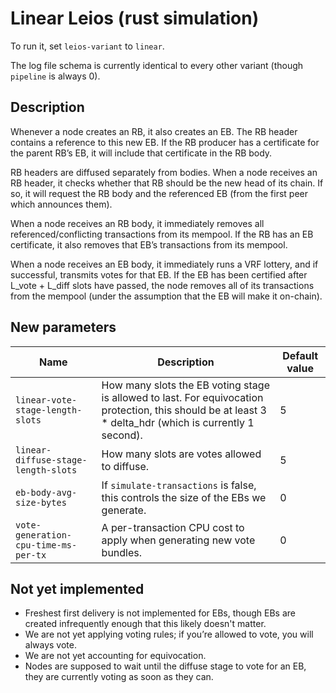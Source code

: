 # Linear Leios (rust simulation)

To run it, set `leios-variant` to `linear`.

The log file schema is currently identical to every other variant (though `pipeline` is always 0).

## Description

Whenever a node creates an RB, it also creates an EB. The RB header contains a reference to this new EB. If the RB producer has a certificate for the parent RB’s EB, it will include that certificate in the RB body.

RB headers are diffused separately from bodies. When a node receives an RB header, it checks whether that RB should be the new head of its chain. If so, it will request the RB body and the referenced EB (from the first peer which announces them).

When a node receives an RB body, it immediately removes all referenced/conflicting transactions from its mempool. If the RB has an EB certificate, it also removes that EB’s transactions from its mempool. 

When a node receives an EB body, it immediately runs a VRF lottery, and if successful, transmits votes for that EB. If the EB has been certified after L_vote + L_diff slots have passed, the node removes all of its transactions from the mempool (under the assumption that the EB will make it on-chain).

## New parameters

|Name|Description|Default value|
|---|---|---|
|`linear-vote-stage-length-slots`|How many slots the EB voting stage is allowed to last. For equivocation protection, this should be at least 3 * delta_hdr (which is currently 1 second).|5|
|`linear-diffuse-stage-length-slots`|How many slots are votes allowed to diffuse.|5|
|`eb-body-avg-size-bytes`|If `simulate-transactions` is false, this controls the size of the EBs we generate.|0|
|`vote-generation-cpu-time-ms-per-tx`|A per-transaction CPU cost to apply when generating new vote bundles.|0|

## Not yet implemented
- Freshest first delivery is not implemented for EBs, though EBs are created infrequently enough that this likely doesn't matter.
- We are not yet applying voting rules; if you’re allowed to vote, you will always vote.
- We are not yet accounting for equivocation.
- Nodes are supposed to wait until the diffuse stage to vote for an EB, they are currently voting as soon as they can.
